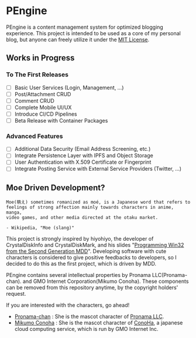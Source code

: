 # PEngine

PEngine is a content management system for optimized blogging experience. This project is intended to be used as a core of my personal blog, but anyone can freely utilize it under the [MIT License](LICENSE.md).

## Works in Progress

### To The First Releases
* [ ] Basic User Services (Login, Management, ...)
* [ ] Post/Attachment CRUD
* [ ] Comment CRUD
* [ ] Complete Mobile UI/UX
* [ ] Introduce CI/CD Pipelines
* [ ] Beta Release with Container Packages

### Advanced Features
* [ ] Additional Data Security (Email Address Screening, etc.)
* [ ] Integrate Persistence Layer with IPFS and Object Storage
* [ ] User Authentication with X.509 Certificate or Fingerprint
* [ ] Integrate Posting Service with External Service Providers (Twitter, ...)

## Moe Driven Development?

```
Moe(萌え) sometimes romanized as moé, is a Japanese word that refers to 
feelings of strong affection mainly towards characters in anime, manga, 
video games, and other media directed at the otaku market.

- Wikipedia, "Moe (slang)"
```

This project is strongly inspired by hiyohiyo, the developer of CrystalDiskInfo and CrystalDiskMark, and his slides "[Programming Win32 from the Second Generation MDD](https://www.slideshare.net/hiyohiyo/mddwin32)". Developing software with cute characters is considered to give positive feedbacks to developers, so I decided to do this as the first project, which is driven by MDD.

PEngine contains several intellectual properties by Pronama LLC(Pronama-chan). and GMO Internet Corporation(Mikumo Conoha). These components can be removed from this repository anytime, by the copyright holders' request. 

If you are interested with the characters, go ahead!

 * [Pronama-chan](https://kei.pronama.jp) : She is the mascot character of [Pronama LLC](https://pronama.jp).
 * [Mikumo Conoha](https://conoha.mikumo.com) : She is the mascot character of [ConoHa](https://conoha.jp), a japanese cloud computing service, which is run by GMO Internet Inc.